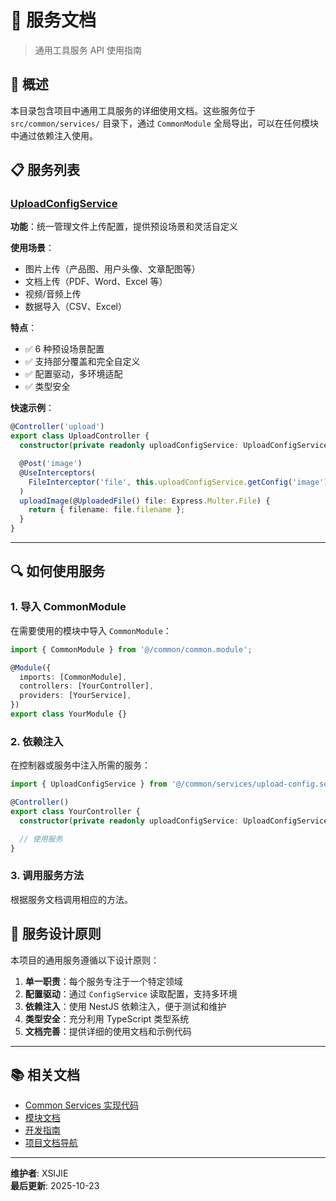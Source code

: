 # 🔧 服务文档

> 通用工具服务 API 使用指南

## 📖 概述

本目录包含项目中通用工具服务的详细使用文档。这些服务位于 `src/common/services/` 目录下，通过 `CommonModule` 全局导出，可以在任何模块中通过依赖注入使用。

## 📋 服务列表

### [UploadConfigService](./upload-config-service.md)

**功能**：统一管理文件上传配置，提供预设场景和灵活自定义

**使用场景**：

- 图片上传（产品图、用户头像、文章配图等）
- 文档上传（PDF、Word、Excel 等）
- 视频/音频上传
- 数据导入（CSV、Excel）

**特点**：

- ✅ 6 种预设场景配置
- ✅ 支持部分覆盖和完全自定义
- ✅ 配置驱动，多环境适配
- ✅ 类型安全

**快速示例**：

```typescript
@Controller('upload')
export class UploadController {
  constructor(private readonly uploadConfigService: UploadConfigService) {}

  @Post('image')
  @UseInterceptors(
    FileInterceptor('file', this.uploadConfigService.getConfig('image')),
  )
  uploadImage(@UploadedFile() file: Express.Multer.File) {
    return { filename: file.filename };
  }
}
```

---

## 🔍 如何使用服务

### 1. 导入 CommonModule

在需要使用的模块中导入 `CommonModule`：

```typescript
import { CommonModule } from '@/common/common.module';

@Module({
  imports: [CommonModule],
  controllers: [YourController],
  providers: [YourService],
})
export class YourModule {}
```

### 2. 依赖注入

在控制器或服务中注入所需的服务：

```typescript
import { UploadConfigService } from '@/common/services/upload-config.service';

@Controller()
export class YourController {
  constructor(private readonly uploadConfigService: UploadConfigService) {}

  // 使用服务
}
```

### 3. 调用服务方法

根据服务文档调用相应的方法。

## 🎯 服务设计原则

本项目的通用服务遵循以下设计原则：

1. **单一职责**：每个服务专注于一个特定领域
2. **配置驱动**：通过 `ConfigService` 读取配置，支持多环境
3. **依赖注入**：使用 NestJS 依赖注入，便于测试和维护
4. **类型安全**：充分利用 TypeScript 类型系统
5. **文档完善**：提供详细的使用文档和示例代码

---

## 📚 相关文档

- [Common Services 实现代码](../../src/common/services/)
- [模块文档](../modules/)
- [开发指南](../guides/)
- [项目文档导航](../README.md)

---

**维护者**: XSIJIE  
**最后更新**: 2025-10-23
